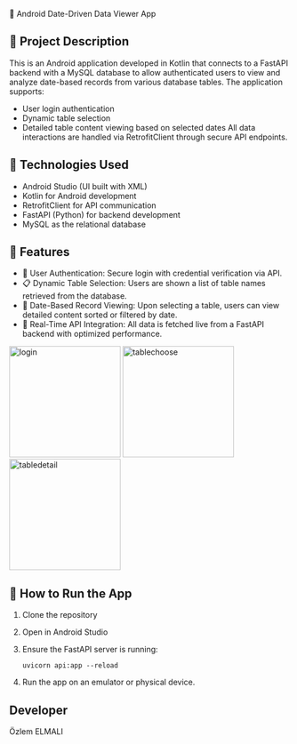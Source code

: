  📅 Android Date-Driven Data Viewer App
## 📱 Project Description
This is an Android application developed in Kotlin that connects to a FastAPI backend with a MySQL database to allow authenticated users to view and analyze date-based records from various database tables.
The application supports:
-	User login authentication
-	Dynamic table selection
-	Detailed table content viewing based on selected dates
All data interactions are handled via RetrofitClient through secure API endpoints.

## 🧰 Technologies Used
-	Android Studio (UI built with XML)
-	Kotlin for Android development
-	RetrofitClient for API communication
-	FastAPI (Python) for backend development
-	MySQL as the relational database

## 🔐 Features

-	🔑 User Authentication: Secure login with credential verification via API.
-	📋 Dynamic Table Selection: Users are shown a list of table names retrieved from the database.
-	🔎 Date-Based Record Viewing: Upon selecting a table, users can view detailed content sorted or filtered by date.
-	🔄 Real-Time API Integration: All data is fetched live from a FastAPI backend with optimized performance.
  <img src="https://github.com/user-attachments/assets/5bd7ccd1-9b7a-4923-857a-10fb66f5328b" width=200 alt="login">
  <img src="https://github.com/user-attachments/assets/6eea0257-8777-49c3-91b0-3478f5e9ecb7" width=200 alt="tablechoose">
  <img src="https://github.com/user-attachments/assets/fc91167f-0d19-4130-9a33-3dce2be2129c" width=200 alt="tabledetail">


## 🚀 How to Run the App
1.	Clone the repository
2.	Open in Android Studio
3.	Ensure the FastAPI server is running:

  	`uvicorn api:app --reload`
5.	Run the app on an emulator or physical device.

## Developer
Özlem ELMALI
